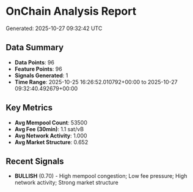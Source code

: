 # OnChain Analysis Report
Generated: 2025-10-27 09:32:42 UTC

## Data Summary
- **Data Points**: 96
- **Feature Points**: 96
- **Signals Generated**: 1
- **Time Range**: 2025-10-25 16:26:52.010792+00:00 to 2025-10-27 09:32:40.492679+00:00

## Key Metrics
- **Avg Mempool Count**: 53500
- **Avg Fee (30min)**: 1.1 sat/vB
- **Avg Network Activity**: 1.000
- **Avg Market Structure**: 0.652

## Recent Signals
- **BULLISH** (0.70) - High mempool congestion; Low fee pressure; High network activity; Strong market structure
